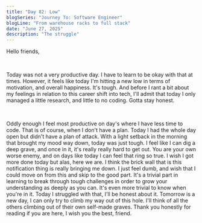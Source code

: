 ```yaml
---
title: "Day 82: Low"
blogSeries: "Journey To: Software Engineer"
blogLine: "From warehouse racks to full stack"
date: "June 27, 2025"
description: "The struggle"
---
```


Hello friends,

<br>

Today was not a very productive day. I have to learn to be okay with that at times. However, it feels like today I'm hitting a new low in terms of motivation, and overall happiness. It's tough. And before I rant a bit about my feelings in relation to this career shift into tech, I'll admit that today I only managed a little research, and little to no coding. Gotta stay honest.

<br>

Oddly enough I feel most productive on day's where I have less time to code. That is of course, when I don't have a plan. Today I had the whole day open but didn't have a plan of attack. With a light setback in the morning that brought my mood way down, today was just tough. I feel like I can dig a deep grave, and once in it, it's really really hard to get out. You are your own worse enemy, and on days like today I can feel that ring so true. I wish I got more done today but alas, here we are. I think the brick wall that is this notification thing is really bringing me down. I just feel dumb, and wish that I could move on from this and skip to the good part. It's a trivial part in learning to break through tough challenges in order to grow your understanding as deeply as you can. It's even more trivial to know when you're in it. Today I struggled with that, I'll be honest about it. Tomorrow is a new day, I can only try to climb my way out of this hole. I'll think of all the others climbing out of their own self-made graves. Thank you honestly for reading if you are here, I wish you the best, friend.
